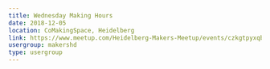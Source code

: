 ```yaml
---
title: Wednesday Making Hours
date: 2018-12-05
location: CoMakingSpace, Heidelberg
link: https://www.meetup.com/Heidelberg-Makers-Meetup/events/czkgtpyxqbhb/
usergroup: makershd
type: usergroup
---
```

